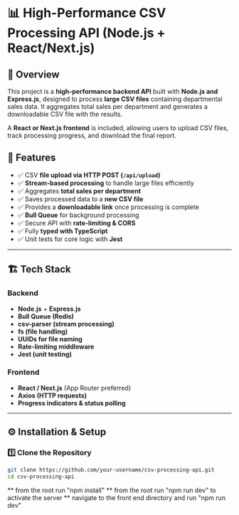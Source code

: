 # 📊 High-Performance CSV Processing API (Node.js + React/Next.js)

## 🚀 Overview
This project is a **high-performance backend API** built with **Node.js and Express.js**, designed to process **large CSV files** containing departmental sales data. It aggregates total sales per department and generates a downloadable CSV file with the results.  

A **React or Next.js frontend** is included, allowing users to upload CSV files, track processing progress, and download the final report.

## 📌 Features
- ✅ CSV **file upload via HTTP POST (`/api/upload`)**
- ✅ **Stream-based processing** to handle large files efficiently
- ✅ Aggregates **total sales per department**
- ✅ Saves processed data to a **new CSV file**
- ✅ Provides a **downloadable link** once processing is complete
- ✅ **Bull Queue** for background processing
- ✅ Secure API with **rate-limiting & CORS**
- ✅ Fully **typed with TypeScript**
- ✅ Unit tests for core logic with **Jest**

---

## 🏗 Tech Stack
### Backend
- **Node.js** + **Express.js**
- **Bull Queue (Redis)**
- **csv-parser (stream processing)**
- **fs (file handling)**
- **UUIDs for file naming**
- **Rate-limiting middleware**
- **Jest (unit testing)**

### Frontend
- **React / Next.js** (App Router preferred)
- **Axios (HTTP requests)**
- **Progress indicators & status polling**

---

## ⚙️ Installation & Setup
### 1️⃣ Clone the Repository
```bash
git clone https://github.com/your-username/csv-processing-api.git
cd csv-processing-api
```
** from the root run "npm install"
** from the root run "npm run dev" to activate the server
** navigate to the front end directory and run "npm run dev"
